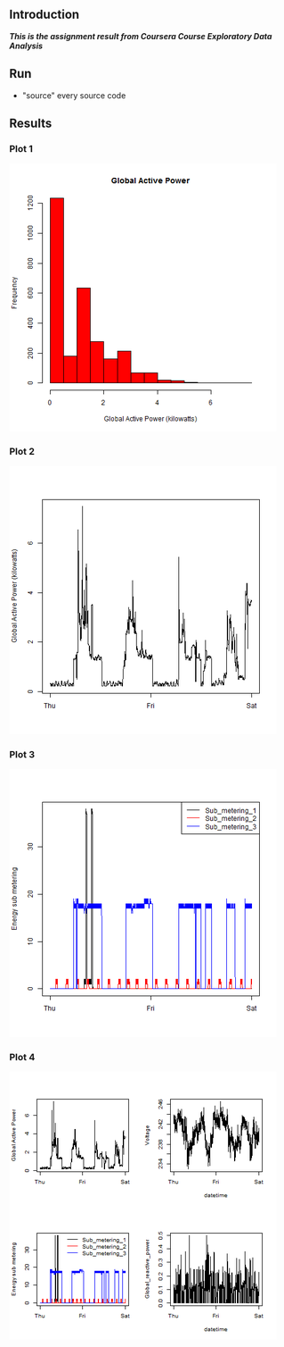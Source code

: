 ## Introduction

***This is the assignment result from Coursera Course Exploratory Data Analysis***


## Run

* "source" every source code

## Results


### Plot 1


![plot of plot1](plot1.png) 


### Plot 2

![plot of plot2](plot2.png) 


### Plot 3

![plot of plot3](plot3.png) 


### Plot 4

![plot of plot4](plot4.png) 

